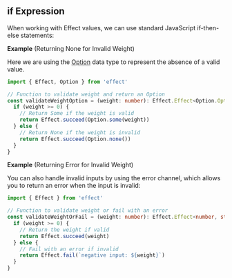 ## if Expression

When working with Effect values, we can use standard JavaScript if-then-else statements:

**Example** (Returning None for Invalid Weight)

Here we are using the [Option](/docs/data-types/option/) data type to represent the absence of a valid value.

```ts twoslash
import { Effect, Option } from 'effect'

// Function to validate weight and return an Option
const validateWeightOption = (weight: number): Effect.Effect<Option.Option<number>> => {
  if (weight >= 0) {
    // Return Some if the weight is valid
    return Effect.succeed(Option.some(weight))
  } else {
    // Return None if the weight is invalid
    return Effect.succeed(Option.none())
  }
}
```

**Example** (Returning Error for Invalid Weight)

You can also handle invalid inputs by using the error channel, which allows you to return an error when the input is invalid:

```ts twoslash
import { Effect } from 'effect'

// Function to validate weight or fail with an error
const validateWeightOrFail = (weight: number): Effect.Effect<number, string> => {
  if (weight >= 0) {
    // Return the weight if valid
    return Effect.succeed(weight)
  } else {
    // Fail with an error if invalid
    return Effect.fail(`negative input: ${weight}`)
  }
}
```
